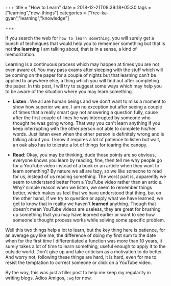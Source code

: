 +++
title = "How to Learn"
date = 2018-12-21T08:39:18+05:30
tags = ["learning","new-things"]
categories = ["free-ka-gyan","learning","knowledge"]

+++

If you search the web for `how to learn something`, you will surely get a bunch of techniques that would help you to remember something but that is not **the learning** I am talking about, that is in a sense, a kind of memorization. 

Learning is a continuous process which may happen at times you are not even aware of. You may pass exams after sleeping with the stuff which will be coming on the paper for a couple of nights but that learning can't be applied to anywhere else, a thing which you will find out after completing the paper. In this post, I will try to suggest some ways which may help you to be aware of the situation where you may learn something.



- **Listen** : We all are human beings and we don't want to miss a moment to show how superior we are, I am no exception but after seeing a couple of times that a really smart guy not answering a question fully, cause after the first couple of lines he was interrupted by someone who thought he was going wrong. That way you can't learn anything if you keep interrupting with the other person not able to complete his/her words. Just listen even when the other person is definitely wrong and is talking about you. I know it requires a lot of patience to listen but wait, an oak also has to tolerate a lot of things for tearing the canopy.



- **Read**: Okay, you may be thinking, dude those points are so obvious, everyone knows you learn by reading, fine, then tell me why people go for a YouTube video instead of a book or an article when they want to learn something? By nature we all are lazy, so we like someone to read for us, instead of us reading something. The worst part is, apparently we seem to understand better from a YouTube video rather than an article. Why? simple reason when we listen, we seem to remember things better, which makes us feel that we have understood that thing, but on the other hand, if we try to question or apply what we have learned, we get to know that in reality we haven't **learned** anything. Though that doesn't mean YouTube videos are useless, they are great for brushing up something that you may have learned earlier or want to see how someone's thought process works while solving some specific problem.



Well this two things help a lot to learn, but the key thing here is patience, for an average guy like me, the difference of doing my first sum to the date when for the first time I differentiated a function was more than 10 years, it surely takes a lot of time to learn something, useful enough to apply it to the outside world. Don't give up and take criticism as a motivation to do better. And worry not, following these things are hard, it is hard, even for me to resist the temptation to correct someone or click on a YouTube video.

By the way, this was just a filler post to help me keep my regularity in writing blogs. Adios Amigos, `:wq` for now.